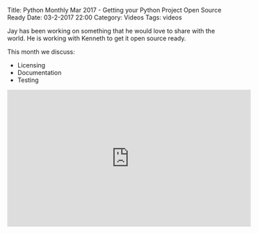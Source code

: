 Title: Python Monthly Mar 2017 - Getting your Python Project Open Source Ready
Date: 03-2-2017 22:00
Category: Videos
Tags: videos

Jay has been working on something that he would love to share with the world. He is working with Kenneth to get it open source ready.

This month we discuss:
- Licensing
- Documentation
- Testing

<iframe width="560" height="315" src="https://www.youtube.com/embed/bmjNoUnT4ZI" frameborder="0" allowfullscreen></iframe>

